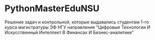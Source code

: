 # PythonMasterEduNSU
Решение задач и контрольной, которые выдавались студентам 1-го курса магистратуры ЭФ НГУ направления "Цифровые Технологии И Искусственный Интеллект В Финансах И Бизнес-аналитике"
